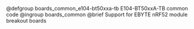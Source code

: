@defgroup    boards_common_e104-bt50xxa-tb E104-BT50xxA-TB common code
@ingroup     boards_common
@brief       Support for EBYTE nRF52 module breakout boards
